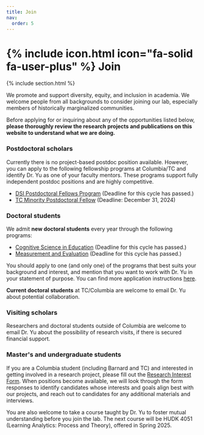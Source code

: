 ```yaml
---
title: Join
nav:
  order: 5
---
```


# {% include icon.html icon="fa-solid fa-user-plus" %} Join 

{% include section.html %}

We promote and support diversity, equity, and inclusion in academia. We welcome people from all backgrounds to consider joining our lab, especially members of historically marginalized communities. 

Before applying for or inquiring about any of the opportunities listed below, **please thoroughly review the research projects and publications on this website to understand what we are doing.**

### Postdoctoral scholars
Currently there is no project-based postdoc position available. However, you can apply to the following fellowship programs at Columbia/TC and identify Dr. Yu as one of your faculty mentors. These programs support fully independent postdoc positions and are highly competitive.

- [DSI Postdoctoral Fellows Program](https://apply.interfolio.com/157225) (Deadline for this cycle has passed.) 
- [TC Minority Postdoctoral Fellow](https://employment.tc.columbia.edu/cw/en-us/job/512981/minority-postdoctoral-fellow) (Deadline: December 31, 2024)

### Doctoral students
We admit **new doctoral students** every year through the following programs:

- [Cognitive Science in Education](https://www.tc.columbia.edu/human-development/cognitive-studies-in-education/degrees--requirements/cognitive-science-in-education-phd/) (Deadline for this cycle has passed.) 
- [Measurement and Evaluation](https://www.tc.columbia.edu/human-development/measurement-evaluation-and-statistics/degrees--requirements/measurement-and-evaluation-phd/) (Deadline for this cycle has passed.) 

You should apply to one (and only one) of the programs that best suits your background and interest, and mention that you want to work with Dr. Yu in your statement of purpose. You can find more application instructions [here](https://www.tc.columbia.edu/admission/how-to-apply/degree-programs/).

**Current doctoral students** at TC/Columbia are welcome to email Dr. Yu about potential collaboration.

### Visiting scholars
Researchers and doctoral students outside of Columbia are welcome to email Dr. Yu about the possibility of research visits, if there is secured financial support.

### Master's and undergraduate students
If you are a Columbia student (including Barnard and TC) and interested in getting involved in a research project, please fill out the [Research Interest Form](https://forms.gle/bFthcBY2LLwKvMFd9). When positions become available, we will look through the form responses to identify candidates whose interests and goals align best with our projects, and reach out to candidates for any additional materials and interviews.

You are also welcome to take a course taught by Dr. Yu to foster mutual understanding before you join the lab. The next course will be HUDK 4051 (Learning Analytics: Process and Theory), offered in Spring 2025.
